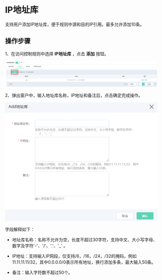 # IP地址库

支持用户添加IP地址库，便于规则中源和目的IP引用。最多允许添加10条。

## 操作步骤

1、在访问控制规则中选择 **IP地址库** ，点击 **添加** 按钮。

![image](../../../../../image/Anti-DDoS-Protection-Package/iplist01.png)

2、弹出窗户中，输入地址库名称，IP地址和备注后，点击确定完成操作。

![image](../../../../../image/Anti-DDoS-Protection-Package/iplist02.png)

字段解释如下：

- 地址库名称：名称不允许为空，长度不超过30字符，支持中文、大小写字母、数字及字符'-'、'/'、'.'、'_' 。

- IP地址：支持输入IP网段，仅支持/8，/16，/24，/32的掩码，例如11.11.11.11/32，其中0.0.0.0/0表示所有地址，换行添加多条，最大输入50条。

- 备注：输入字符数不超过50个。

